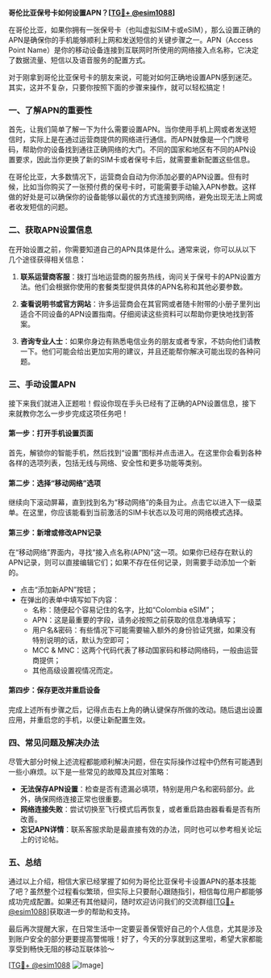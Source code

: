 **哥伦比亚保号卡如何设置APN？[[TG💪+ @esim1088](https://t.me/s/esim1088)]**

在哥伦比亚，如果你拥有一张保号卡（也叫虚拟SIM卡或eSIM），那么设置正确的APN是确保你的手机能够顺利上网和发送短信的关键步骤之一。APN（Access Point Name）是你的移动设备连接到互联网时所使用的网络接入点名称，它决定了数据流量、短信以及语音服务的配置方式。

对于刚拿到哥伦比亚保号卡的朋友来说，可能对如何正确地设置APN感到迷茫。其实，这并不复杂，只要你按照下面的步骤来操作，就可以轻松搞定！

### 一、了解APN的重要性

首先，让我们简单了解一下为什么需要设置APN。当你使用手机上网或者发送短信时，实际上是在通过运营商提供的网络进行通信。而APN就像是一个门牌号码，帮助你的设备找到通往正确网络的大门。不同的国家和地区有不同的APN设置要求，因此当你更换了新的SIM卡或者保号卡后，就需要重新配置这些信息。

在哥伦比亚，大多数情况下，运营商会自动为你添加必要的APN设置。但有时候，比如当你购买了一张预付费的保号卡时，可能需要手动输入APN参数。这样做的好处是可以确保你的设备能够以最优的方式连接到网络，避免出现无法上网或者收发短信的问题。

### 二、获取APN设置信息

在开始设置之前，你需要知道自己的APN具体是什么。通常来说，你可以从以下几个途径获得相关信息：

1. **联系运营商客服**：拨打当地运营商的服务热线，询问关于保号卡的APN设置方法。他们会根据你使用的套餐类型提供具体的APN名称和其他必要参数。
   
2. **查看说明书或官方网站**：许多运营商会在其官网或者随卡附带的小册子里列出适合不同设备的APN设置指南。仔细阅读这些资料可以帮助你更快地找到答案。

3. **咨询专业人士**：如果你身边有熟悉电信业务的朋友或者专家，不妨向他们请教一下。他们可能会给出更加实用的建议，并且还能帮你解决可能出现的各种问题。

### 三、手动设置APN

接下来我们就进入正题啦！假设你现在手头已经有了正确的APN设置信息，接下来就教你怎么一步步完成这项任务吧！

#### 第一步：打开手机设置页面
首先，解锁你的智能手机，然后找到“设置”图标并点击进入。在这里你会看到各种各样的选项列表，包括无线与网络、安全性和更多功能等类别。

#### 第二步：选择“移动网络”选项
继续向下滚动屏幕，直到找到名为“移动网络”的条目为止。点击它以进入下一级菜单。在这里，你应该能看到当前激活的SIM卡状态以及可用的网络模式选择。

#### 第三步：新增或修改APN记录
在“移动网络”界面内，寻找“接入点名称(APN)”这一项。如果你已经存在默认的APN记录，则可以直接编辑它们；如果不存在任何记录，则需要手动添加一个新的。

- 点击“添加新APN”按钮；
- 在弹出的表单中填写如下内容：
  - 名称：随便起个容易记住的名字，比如“Colombia eSIM”；
  - APN：这是最重要的字段，请务必按照之前获取的信息准确填写；
  - 用户名&密码：有些情况下可能需要输入额外的身份验证凭据，如果没有特别说明的话，默认为空即可；
  - MCC & MNC：这两个代码代表了移动国家码和移动网络码，一般由运营商提供；
  - 其他高级设置视情况而定。

#### 第四步：保存更改并重启设备
完成上述所有步骤之后，记得点击右上角的确认键保存所做的改动。随后退出设置应用，并重启您的手机，以便让新配置生效。

### 四、常见问题及解决办法

尽管大部分时候上述流程都能顺利解决问题，但在实际操作过程中仍然有可能遇到一些小麻烦。以下是一些常见的故障及其应对策略：

- **无法保存APN设置**：检查是否有遗漏必填项，特别是用户名和密码部分。此外，确保网络连接正常也很重要。
- **网络连接失败**：尝试切换至飞行模式后再恢复，或者重启路由器看看是否有所改善。
- **忘记APN详情**：联系客服求助是最直接有效的办法，同时也可以参考相关论坛上的讨论帖。

### 五、总结

通过以上介绍，相信大家已经掌握了如何为哥伦比亚保号卡设置APN的基本技能了吧？虽然整个过程看似繁琐，但实际上只要耐心跟随指引，相信每位用户都能够成功完成配置。如果还有其他疑问，随时欢迎访问我们的交流群组[[TG💪+ @esim1088](https://t.me/s/esim1088)]获取进一步的帮助和支持。

最后再次提醒大家，在日常生活中一定要妥善保管好自己的个人信息，尤其是涉及到账户安全的部分更要提高警惕哦！好了，今天的分享就到这里啦，希望大家都能享受到畅快无阻的移动互联体验～ 

[[TG💪+ @esim1088](https://t.me/s/esim1088) ![Image](https://i.postimg.cc/4NQfJmqS/Snipaste-2025-05-13-00-14-12.png)]